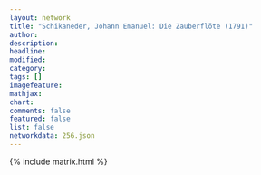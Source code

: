 ```yaml
---
layout: network
title: "Schikaneder, Johann Emanuel: Die Zauberflöte (1791)"
author:
description:
headline:
modified:
category:
tags: []
imagefeature: 
mathjax: 
chart: 
comments: false
featured: false
list: false
networkdata: 256.json
---
```

{% include matrix.html %}
